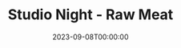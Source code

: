 ---
title: Studio Night - Raw Meat
date: 2023-09-08T00:00:00
opening_date: 1926-12-31
approx_date: year
closing_date:
layout: productions
playbill:
show_details:
- Playwright: Birsa Shepard
Theatre: Theatre Jacksonville
cast:
- Jimmie: Bishop McCauley
- Alice Marchmont: Dore' Beauchamp-Nobbs
- Harold Marchmont: Gordon McCauley
- Bob Hartley: Harold Schiff
- Gibbons: J.H. Pratt
- Melissa: Martha Brotherton
crew:
orchestra:
---